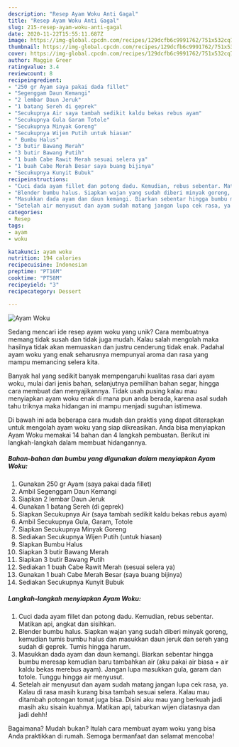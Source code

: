 ```yaml
---
description: "Resep Ayam Woku Anti Gagal"
title: "Resep Ayam Woku Anti Gagal"
slug: 215-resep-ayam-woku-anti-gagal
date: 2020-11-22T15:55:11.687Z
image: https://img-global.cpcdn.com/recipes/129dcfb6c9991762/751x532cq70/ayam-woku-foto-resep-utama.jpg
thumbnail: https://img-global.cpcdn.com/recipes/129dcfb6c9991762/751x532cq70/ayam-woku-foto-resep-utama.jpg
cover: https://img-global.cpcdn.com/recipes/129dcfb6c9991762/751x532cq70/ayam-woku-foto-resep-utama.jpg
author: Maggie Greer
ratingvalue: 3.4
reviewcount: 8
recipeingredient:
- "250 gr Ayam saya pakai dada fillet"
- "Segenggam Daun Kemangi"
- "2 lembar Daun Jeruk"
- "1 batang Sereh di geprek"
- "Secukupnya Air saya tambah sedikit kaldu bekas rebus ayam"
- "Secukupnya Gula Garam Totole"
- "Secukupnya Minyak Goreng"
- "Secukupnya Wijen Putih untuk hiasan"
- " Bumbu Halus"
- "3 butir Bawang Merah"
- "3 butir Bawang Putih"
- "1 buah Cabe Rawit Merah sesuai selera ya"
- "1 buah Cabe Merah Besar saya buang bijinya"
- "Secukupnya Kunyit Bubuk"
recipeinstructions:
- "Cuci dada ayam fillet dan potong dadu. Kemudian, rebus sebentar. Matikan api, angkat dan sisihkan."
- "Blender bumbu halus. Siapkan wajan yang sudah diberi minyak goreng, kemudian tumis bumbu halus dan masukkan daun jeruk dan sereh yang sudah di geprek. Tumis hingga harum."
- "Masukkan dada ayam dan daun kemangi. Biarkan sebentar hingga bumbu meresap kemudian baru tambahkan air (aku pakai air biasa + air kaldu bekas merebus ayam). Jangan lupa masukkan gula, garam dan totole. Tunggu hingga air menyusut."
- "Setelah air menyusut dan ayam sudah matang jangan lupa cek rasa, ya. Kalau di rasa masih kurang bisa tambah sesuai selera. Kalau mau ditambah potongan tomat juga bisa. Disini aku mau yang berkuah jadi masih aku sisain kuahnya. Matikan api, taburkan wijen diatasnya dan jadi dehh!"
categories:
- Resep
tags:
- ayam
- woku

katakunci: ayam woku 
nutrition: 194 calories
recipecuisine: Indonesian
preptime: "PT16M"
cooktime: "PT58M"
recipeyield: "3"
recipecategory: Dessert

---
```



![Ayam Woku](https://img-global.cpcdn.com/recipes/129dcfb6c9991762/751x532cq70/ayam-woku-foto-resep-utama.jpg)

Sedang mencari ide resep ayam woku yang unik? Cara membuatnya memang tidak susah dan tidak juga mudah. Kalau salah mengolah maka hasilnya tidak akan memuaskan dan justru cenderung tidak enak. Padahal ayam woku yang enak seharusnya mempunyai aroma dan rasa yang mampu memancing selera kita.

Banyak hal yang sedikit banyak mempengaruhi kualitas rasa dari ayam woku, mulai dari jenis bahan, selanjutnya pemilihan bahan segar, hingga cara membuat dan menyajikannya. Tidak usah pusing kalau mau menyiapkan ayam woku enak di mana pun anda berada, karena asal sudah tahu triknya maka hidangan ini mampu menjadi suguhan istimewa.




Di bawah ini ada beberapa cara mudah dan praktis yang dapat diterapkan untuk mengolah ayam woku yang siap dikreasikan. Anda bisa menyiapkan Ayam Woku memakai 14 bahan dan 4 langkah pembuatan. Berikut ini langkah-langkah dalam membuat hidangannya.

<!--inarticleads1-->

##### Bahan-bahan dan bumbu yang digunakan dalam menyiapkan Ayam Woku:

1. Gunakan 250 gr Ayam (saya pakai dada fillet)
1. Ambil Segenggam Daun Kemangi
1. Siapkan 2 lembar Daun Jeruk
1. Gunakan 1 batang Sereh (di geprek)
1. Siapkan Secukupnya Air (saya tambah sedikit kaldu bekas rebus ayam)
1. Ambil Secukupnya Gula, Garam, Totole
1. Siapkan Secukupnya Minyak Goreng
1. Sediakan Secukupnya Wijen Putih (untuk hiasan)
1. Siapkan  Bumbu Halus
1. Siapkan 3 butir Bawang Merah
1. Siapkan 3 butir Bawang Putih
1. Sediakan 1 buah Cabe Rawit Merah (sesuai selera ya)
1. Gunakan 1 buah Cabe Merah Besar (saya buang bijinya)
1. Sediakan Secukupnya Kunyit Bubuk




<!--inarticleads2-->

##### Langkah-langkah menyiapkan Ayam Woku:

1. Cuci dada ayam fillet dan potong dadu. Kemudian, rebus sebentar. Matikan api, angkat dan sisihkan.
1. Blender bumbu halus. Siapkan wajan yang sudah diberi minyak goreng, kemudian tumis bumbu halus dan masukkan daun jeruk dan sereh yang sudah di geprek. Tumis hingga harum.
1. Masukkan dada ayam dan daun kemangi. Biarkan sebentar hingga bumbu meresap kemudian baru tambahkan air (aku pakai air biasa + air kaldu bekas merebus ayam). Jangan lupa masukkan gula, garam dan totole. Tunggu hingga air menyusut.
1. Setelah air menyusut dan ayam sudah matang jangan lupa cek rasa, ya. Kalau di rasa masih kurang bisa tambah sesuai selera. Kalau mau ditambah potongan tomat juga bisa. Disini aku mau yang berkuah jadi masih aku sisain kuahnya. Matikan api, taburkan wijen diatasnya dan jadi dehh!




Bagaimana? Mudah bukan? Itulah cara membuat ayam woku yang bisa Anda praktikkan di rumah. Semoga bermanfaat dan selamat mencoba!
